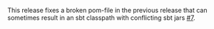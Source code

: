 This release fixes a broken pom-file in the previous release that can sometimes result in an sbt classpath with conflicting
sbt jars [#7](https://github.com/jrudolph/sbt-optimizer/issues/7).
